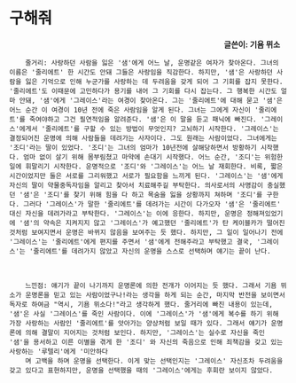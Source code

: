 # 구해줘
<p style="font-weight:bold; text-align:right; margin-right:15px;">글쓴이: 기욤 뮈소

        줄거리: 사랑하던 사람을 잃은 '샘'에게 어느 날, 운명같은 여자가 찾아온다. 그녀의 이름은 '줄리에트' 한 시간도 안돼 그들은 사랑임을 직감한다. 하지만, '샘'은 사랑하던 사람을 잃은 기억으로 인해 누군가를 사랑하는 데 두려움을 갖게 되어 그 기회를 잡지 못한다. '줄리에트'도 이때문에 고민하다가 용기를 내어 그 기회를 다시 잡는다. 그 행복한 시간도 얼마 안돼, '샘'에게 '그레이스'라는 여경이 찾아온다. 그는 '줄리에트'에 대해 묻고 '샘'은 어느 순간 이 여경이 10년 전에 죽은 사람임을 알게 된다. 그녀는 그에게 자신이 '줄리에트'를 죽여야하고 그건 필연적임을 알려준다. '샘'은 이 말을 듣고 패닉에 빠진다. '그레이스'에게서 '줄리에트'를 구할 수 있는 방법이 무엇인지? 고뇌하기 시작한다. '그레이스'는 결정되어진 운명에 의해 사람들을 데려가는 사자이다. 그도 원래는 사람이었다. 그녀에게는 '조디'라는 딸이 있었다. '조디'는 그녀의 엄마가 10년전에 살해당하면서 방황하기 시작했다. 엄마 없이 살기 위해 몸부림쳤고 마약에 손대기 시작했다. 어느 순간, '조디'는 위험한 일에 휘말리기 시작한다. 운명적으로 '조디'와 '그레이스'는 어느 날 재회한다. 비록, 짧은 시간이었지만 둘은 서로를 그리워했고 서로가 필요함을 느끼게 된다. '그레이스'는 '샘'에게 자신의 딸이 약물중독자임을 알리고 찾아서 치료해주길 부탁한다. 의사로서의 사명감이 충실했던 '샘'은 '조디'를 찾기 위해 힘을 다 하고 목숨을 잃을 상황까지 쳐하며 '조디'를 구한다. 그러다 '그레이스'가 말한 '줄리에트'를 데려가는 시간이 다가오자 '샘'은 '줄리에트' 대신 자신을 데려가라고 부탁한다. '그레이스'는 이에 응한다. 하지만, 운명은 정해져있었기에 '샘'의 약속은 지켜지지 않고 '그레이스'가 예고했던 '줄리에트'가 탄 케이블카가 떨어진 것처럼 보여지면서 운명은 바뀌지 않음을 보여주는 듯 했다. 하지만, 그 일이 일어나기 전에 '그레이스'는 '줄리에트'에게 편지를 주면서 '샘'에게 전해주라고 부탁했고 결국, '그레이스'는 '줄리에트'를 데려가지 않았고 자신의 운명을 스스로 선택하며 얘기는 끝이 난다. 
<br>

        느낀점: 얘기가 끝이 나기까지 운명론에 의한 전개가 이어지는 듯 했다. 그래서 기욤 뮈소가 운명론을 믿고 있는 사람이었구나!라는 생각을 하게 되는 순간, 마지막 반전을 보이면서 독자로 하여금 "역시, 기욤 뮈소다!"라고 생각하게 했다. 줄거리에 빠진 내용이 있는데, '샘'은 사실 '그레이스'를 죽인 사람이다. 이에 '그레이스'가 '샘'에게 복수를 하기 위해 가장 사랑하는 사람인 '줄리에트'를 앗아가는 양상처럼 보일 때가 있다. 그래서 얘기가 운명론에 의해 결말이 지어지는 것처럼 보인다. 하지만, '그레이스'는 실수로 자신을 죽인 '샘'을 용서하고 이른 이별을 겪게 한 '조디' 와 자신의 죽음으로 인해 죄책감을 갖고 있는 사랑하는 '루텔리'에게 '미안하다
        며 고백을 하며 운명을 선택한다. 이게 맞는 선택인지는 '그레이스' 자신조차 두려움을 갖고 있다고 표현하지만, 운명을 선택했을 때의 '그레이스'에게는 후회란 보이지 않았다.   
